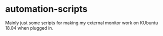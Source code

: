 # automation-scripts
Mainly just some scripts for making my external monitor work on KUbuntu 18.04 when plugged in.
